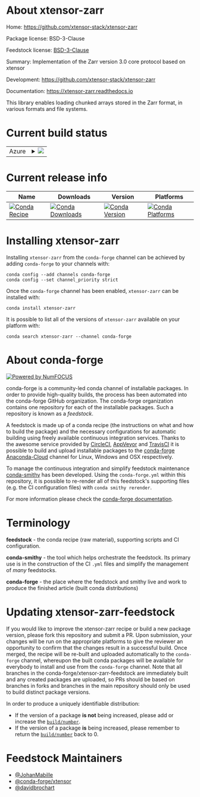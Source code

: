 About xtensor-zarr
==================

Home: https://github.com/xtensor-stack/xtensor-zarr

Package license: BSD-3-Clause

Feedstock license: [BSD-3-Clause](https://github.com/conda-forge/xtensor-zarr-feedstock/blob/master/LICENSE.txt)

Summary: Implementation of the Zarr version 3.0 core protocol based on xtensor

Development: https://github.com/xtensor-stack/xtensor-zarr

Documentation: https://xtensor-zarr.readthedocs.io

This library enables loading chunked arrays stored in the Zarr format, in various formats and file systems.

Current build status
====================


<table>
    
  <tr>
    <td>Azure</td>
    <td>
      <details>
        <summary>
          <a href="https://dev.azure.com/conda-forge/feedstock-builds/_build/latest?definitionId=11176&branchName=master">
            <img src="https://dev.azure.com/conda-forge/feedstock-builds/_apis/build/status/xtensor-zarr-feedstock?branchName=master">
          </a>
        </summary>
        <table>
          <thead><tr><th>Variant</th><th>Status</th></tr></thead>
          <tbody><tr>
              <td>linux_64</td>
              <td>
                <a href="https://dev.azure.com/conda-forge/feedstock-builds/_build/latest?definitionId=11176&branchName=master">
                  <img src="https://dev.azure.com/conda-forge/feedstock-builds/_apis/build/status/xtensor-zarr-feedstock?branchName=master&jobName=linux&configuration=linux_64_" alt="variant">
                </a>
              </td>
            </tr><tr>
              <td>osx_64</td>
              <td>
                <a href="https://dev.azure.com/conda-forge/feedstock-builds/_build/latest?definitionId=11176&branchName=master">
                  <img src="https://dev.azure.com/conda-forge/feedstock-builds/_apis/build/status/xtensor-zarr-feedstock?branchName=master&jobName=osx&configuration=osx_64_" alt="variant">
                </a>
              </td>
            </tr><tr>
              <td>win_64</td>
              <td>
                <a href="https://dev.azure.com/conda-forge/feedstock-builds/_build/latest?definitionId=11176&branchName=master">
                  <img src="https://dev.azure.com/conda-forge/feedstock-builds/_apis/build/status/xtensor-zarr-feedstock?branchName=master&jobName=win&configuration=win_64_" alt="variant">
                </a>
              </td>
            </tr>
          </tbody>
        </table>
      </details>
    </td>
  </tr>
</table>

Current release info
====================

| Name | Downloads | Version | Platforms |
| --- | --- | --- | --- |
| [![Conda Recipe](https://img.shields.io/badge/recipe-xtensor--zarr-green.svg)](https://anaconda.org/conda-forge/xtensor-zarr) | [![Conda Downloads](https://img.shields.io/conda/dn/conda-forge/xtensor-zarr.svg)](https://anaconda.org/conda-forge/xtensor-zarr) | [![Conda Version](https://img.shields.io/conda/vn/conda-forge/xtensor-zarr.svg)](https://anaconda.org/conda-forge/xtensor-zarr) | [![Conda Platforms](https://img.shields.io/conda/pn/conda-forge/xtensor-zarr.svg)](https://anaconda.org/conda-forge/xtensor-zarr) |

Installing xtensor-zarr
=======================

Installing `xtensor-zarr` from the `conda-forge` channel can be achieved by adding `conda-forge` to your channels with:

```
conda config --add channels conda-forge
conda config --set channel_priority strict
```

Once the `conda-forge` channel has been enabled, `xtensor-zarr` can be installed with:

```
conda install xtensor-zarr
```

It is possible to list all of the versions of `xtensor-zarr` available on your platform with:

```
conda search xtensor-zarr --channel conda-forge
```


About conda-forge
=================

[![Powered by
NumFOCUS](https://img.shields.io/badge/powered%20by-NumFOCUS-orange.svg?style=flat&colorA=E1523D&colorB=007D8A)](https://numfocus.org)

conda-forge is a community-led conda channel of installable packages.
In order to provide high-quality builds, the process has been automated into the
conda-forge GitHub organization. The conda-forge organization contains one repository
for each of the installable packages. Such a repository is known as a *feedstock*.

A feedstock is made up of a conda recipe (the instructions on what and how to build
the package) and the necessary configurations for automatic building using freely
available continuous integration services. Thanks to the awesome service provided by
[CircleCI](https://circleci.com/), [AppVeyor](https://www.appveyor.com/)
and [TravisCI](https://travis-ci.com/) it is possible to build and upload installable
packages to the [conda-forge](https://anaconda.org/conda-forge)
[Anaconda-Cloud](https://anaconda.org/) channel for Linux, Windows and OSX respectively.

To manage the continuous integration and simplify feedstock maintenance
[conda-smithy](https://github.com/conda-forge/conda-smithy) has been developed.
Using the ``conda-forge.yml`` within this repository, it is possible to re-render all of
this feedstock's supporting files (e.g. the CI configuration files) with ``conda smithy rerender``.

For more information please check the [conda-forge documentation](https://conda-forge.org/docs/).

Terminology
===========

**feedstock** - the conda recipe (raw material), supporting scripts and CI configuration.

**conda-smithy** - the tool which helps orchestrate the feedstock.
                   Its primary use is in the construction of the CI ``.yml`` files
                   and simplify the management of *many* feedstocks.

**conda-forge** - the place where the feedstock and smithy live and work to
                  produce the finished article (built conda distributions)


Updating xtensor-zarr-feedstock
===============================

If you would like to improve the xtensor-zarr recipe or build a new
package version, please fork this repository and submit a PR. Upon submission,
your changes will be run on the appropriate platforms to give the reviewer an
opportunity to confirm that the changes result in a successful build. Once
merged, the recipe will be re-built and uploaded automatically to the
`conda-forge` channel, whereupon the built conda packages will be available for
everybody to install and use from the `conda-forge` channel.
Note that all branches in the conda-forge/xtensor-zarr-feedstock are
immediately built and any created packages are uploaded, so PRs should be based
on branches in forks and branches in the main repository should only be used to
build distinct package versions.

In order to produce a uniquely identifiable distribution:
 * If the version of a package **is not** being increased, please add or increase
   the [``build/number``](https://docs.conda.io/projects/conda-build/en/latest/resources/define-metadata.html#build-number-and-string).
 * If the version of a package **is** being increased, please remember to return
   the [``build/number``](https://docs.conda.io/projects/conda-build/en/latest/resources/define-metadata.html#build-number-and-string)
   back to 0.

Feedstock Maintainers
=====================

* [@JohanMabille](https://github.com/JohanMabille/)
* [@conda-forge/xtensor](https://github.com/conda-forge/xtensor/)
* [@davidbrochart](https://github.com/davidbrochart/)

